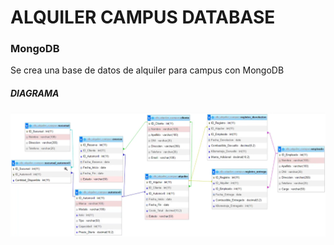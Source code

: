 # ALQUILER CAMPUS DATABASE 

### MongoDB 

Se crea una base de datos de alquiler para campus con MongoDB



##### DIAGRAMA 

![Diagrama Base de Datos](./assets/img/database.png)